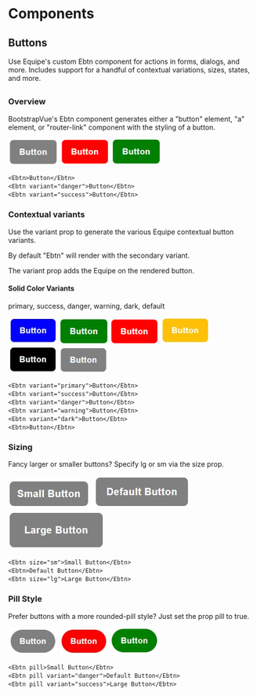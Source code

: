 # Components

## Buttons

Use Equipe's custom Ebtn component for actions in forms, dialogs, and more. Includes support for a handful of contextual variations, sizes, states, and more.

## 

### Overview

BootstrapVue's Ebtn component generates either a "button" element, "a" element, or "router-link" component with the styling of a button.

<img src="../../assets/btn-1.png" width="103"/>
<img src="../../assets/btn-2.png" width="100"/>
<img src="../../assets/btn-3.jpg" width="100"/>

`<Ebtn>Button</Ebtn>`<br>
`<Ebtn variant="danger">Button</Ebtn>`<br>
`<Ebtn variant="success">Button</Ebtn>`<br>

### Contextual variants

Use the variant prop to generate the various Equipe contextual button variants.

By default "Ebtn" will render with the secondary variant.

The variant prop adds the Equipe on the rendered button.

#### Solid Color Variants

primary, success, danger, warning, dark, default

<img src="../../assets/btn-10.jpg" width="100"/>
<img src="../../assets/btn-3.jpg" width="100"/>
<img src="../../assets/btn-2.png" width="100"/>
<img src="../../assets/btn-11.jpg" width="100"/>
<img src="../../assets/btn-12.jpg" width="100"/>
<img src="../../assets/btn-1.png" width="100"/>

`<Ebtn variant="primary">Button</Ebtn>`<br>
`<Ebtn variant="success">Button</Ebtn>`<br>
`<Ebtn variant="danger">Button</Ebtn>`<br>
`<Ebtn variant="warning">Button</Ebtn>`<br>
`<Ebtn variant="dark">Button</Ebtn>`<br>
`<Ebtn>Button</Ebtn>`<br>

### Sizing

Fancy larger or smaller buttons? Specify lg or sm via the size prop.

<img src="../../assets/btn-4.jpg" />
<img src="../../assets/btn-5.jpg" />
<img src="../../assets/btn-6.jpg" />

`<Ebtn size="sm">Small Button</Ebtn>`<br>
`<Ebtn>Default Button</Ebtn>`<br>
`<Ebtn size="lg">Large Button</Ebtn>`<br>

### Pill Style

Prefer buttons with a more rounded-pill style? Just set the prop pill to true.

<img src="../../assets/btn-7.jpg" width="100" />
<img src="../../assets/btn-8.jpg" width="100" />
<img src="../../assets/btn-9.jpg" width="100" />

`<Ebtn pill>Small Button</Ebtn>`<br>
`<Ebtn pill variant="danger">Default Button</Ebtn>`<br>
`<Ebtn pill variant="success">Large Button</Ebtn>`<br>

